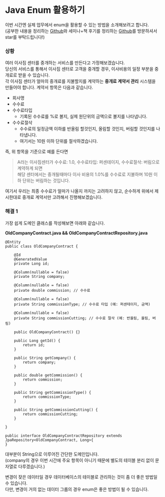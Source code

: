 # Java Enum 활용하기
이번 시간엔 실제 업무에서 enum을 활용할 수 있는 방법을 소개해보려고 합니다.  
(공부한 내용을 정리하는 [Github](https://github.com/jojoldu/blog-code)와 세미나+책 후기를 정리하는 [Github](https://github.com/jojoldu/review)를 방문하셔서 star를 부탁드립니다!)<br/>  
  
### 상황
여러 이사짐 센터를 중개하는 서비스를 만든다고 가정해보겠습니다.  
당신의 서비스를 통해서 이사짐 센터로 고객을 중개할 경우, 이사비용의 일정 부분을 중개료로 받을 수 있습니다.  
각 이사짐 센터가 얼마의 중개료를 지불할지를 계약하는 **중개료 계약서 관리** 시스템을 만들어야 합니다. 
계약서 항목은 다음과 같습니다.
* 회사명
* 수수료
* 수수료타입
  - 기록된 수수료를 %로 볼지, 실제 원단위의 금액으로 볼지를 나타냅니다.
* 수수료절삭
  - 수수료의 일정금액 이하를 반올림 할것인지, 올림할 것인지, 버림할 것인지를 나타냅니다. 
  - 여기서는 10원 이하 단위를 절삭하겠습니다.

즉, 위 항목을 기준으로 예를 든다면  
> A라는 이사짐센터가 수수료: 1.0, 수수료타입: 퍼센테이지, 수수료절삭: 버림으로 계약하게 되면  
해당 센터에서는 중개될때마다 이사 비용의 1.0%를 수수료로 지불하며 10원 이하 단위는 버림하는 것입니다.  
  
여기서 우리는 최종 수수료가 얼마가 나올지 까지는 고려하지 않고, 순수하게 위에서 제시한대로 중개료 계약서만 고려해서 진행해보겠습니다.  
  
### 해결 1
가장 쉽게 도메인 클래스를 작성해보면 아래와 같습니다.  
  
**OldCompanyContract.java && OldCompanyContractRepository.java**  
  
```
@Entity
public class OldCompanyContract {

    @Id
    @GeneratedValue
    private Long id;

    @Column(nullable = false)
    private String company;

    @Column(nullable = false)
    private double commission; // 수수료

    @Column(nullable = false)
    private String commissionType; // 수수료 타입 (예: 퍼센테이지, 금액)

    @Column(nullable = false)
    private String commissionCutting; // 수수료 절삭 (예: 반올림, 올림, 버림)
    
    public OldCompanyContract() {}

    public Long getId() {
        return id;
    }

    public String getCompany() {
        return company;
    }

    public double getCommission() {
        return commission;
    }

    public String getCommissionType() {
        return commissionType;
    }

    public String getCommissionCutting() {
        return commissionCutting;
    }

}

public interface OldCompanyContractRepository extends JpaRepository<OldCompanyContract, Long>{
}
```

대부분이 String으로 이루어진 간단한 도메인입니다.  
(company의 경우 이번 시간에 주요 항목이 아니기 때문에 별도의 테이블 분리 없이 문자열로 다루겠습니다.)  

변경이 잦은 데이터일 경우 데이터베이스의 테이블로 관리하는 것이 좀 더 좋은 방법일 수 있습니다.  
다만, 변경이 거의 없는 데이터 그룹의 경우 enum은 좋은 방법이 될 수 있습니다.  
